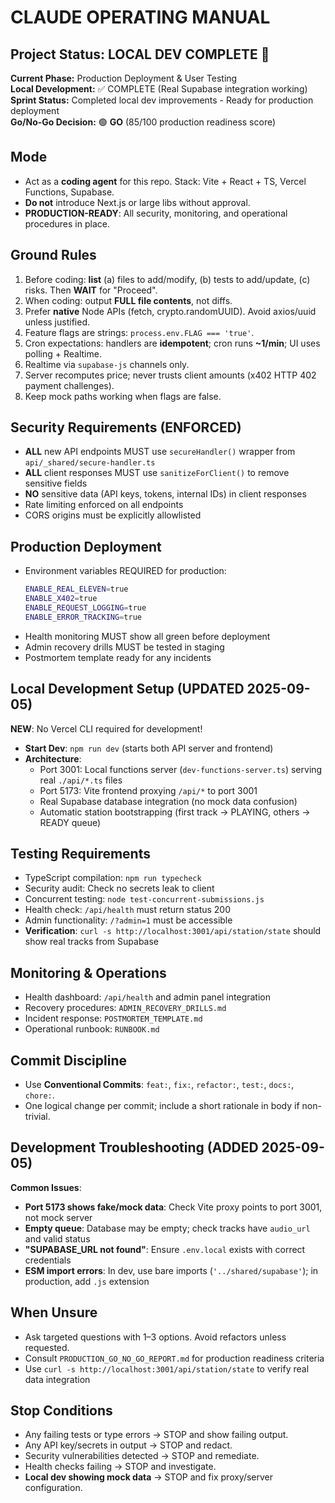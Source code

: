 # CLAUDE OPERATING MANUAL

## Project Status: LOCAL DEV COMPLETE 🚀
**Current Phase:** Production Deployment & User Testing  
**Local Development:** ✅ COMPLETE (Real Supabase integration working)
**Sprint Status:** Completed local dev improvements - Ready for production deployment  
**Go/No-Go Decision:** 🟢 **GO** (85/100 production readiness score)

## Mode
- Act as a **coding agent** for this repo. Stack: Vite + React + TS, Vercel Functions, Supabase.
- **Do not** introduce Next.js or large libs without approval.
- **PRODUCTION-READY**: All security, monitoring, and operational procedures in place.

## Ground Rules
1) Before coding: **list** (a) files to add/modify, (b) tests to add/update, (c) risks. Then **WAIT** for "Proceed".
2) When coding: output **FULL file contents**, not diffs.
3) Prefer **native** Node APIs (fetch, crypto.randomUUID). Avoid axios/uuid unless justified.
4) Feature flags are strings: `process.env.FLAG === 'true'`.
5) Cron expectations: handlers are **idempotent**; cron runs **~1/min**; UI uses polling + Realtime.
6) Realtime via `supabase-js` channels only.
7) Server recomputes price; never trusts client amounts (x402 HTTP 402 payment challenges).
8) Keep mock paths working when flags are false.

## Security Requirements (ENFORCED)
- **ALL** new API endpoints MUST use `secureHandler()` wrapper from `api/_shared/secure-handler.ts`
- **ALL** client responses MUST use `sanitizeForClient()` to remove sensitive fields
- **NO** sensitive data (API keys, tokens, internal IDs) in client responses
- Rate limiting enforced on all endpoints
- CORS origins must be explicitly allowlisted

## Production Deployment
- Environment variables REQUIRED for production:
  ```bash
  ENABLE_REAL_ELEVEN=true
  ENABLE_X402=true
  ENABLE_REQUEST_LOGGING=true
  ENABLE_ERROR_TRACKING=true
  ```
- Health monitoring MUST show all green before deployment
- Admin recovery drills MUST be tested in staging
- Postmortem template ready for any incidents

## Local Development Setup (UPDATED 2025-09-05)
**NEW**: No Vercel CLI required for development!
- **Start Dev**: `npm run dev` (starts both API server and frontend)
- **Architecture**: 
  - Port 3001: Local functions server (`dev-functions-server.ts`) serving real `./api/*.ts` files
  - Port 5173: Vite frontend proxying `/api/*` to port 3001
  - Real Supabase database integration (no mock data confusion)
  - Automatic station bootstrapping (first track → PLAYING, others → READY queue)

## Testing Requirements  
- TypeScript compilation: `npm run typecheck`
- Security audit: Check no secrets leak to client
- Concurrent testing: `node test-concurrent-submissions.js`
- Health check: `/api/health` must return status 200
- Admin functionality: `/?admin=1` must be accessible
- **Verification**: `curl -s http://localhost:3001/api/station/state` should show real tracks from Supabase

## Monitoring & Operations
- Health dashboard: `/api/health` and admin panel integration
- Recovery procedures: `ADMIN_RECOVERY_DRILLS.md`
- Incident response: `POSTMORTEM_TEMPLATE.md`
- Operational runbook: `RUNBOOK.md`

## Commit Discipline
- Use **Conventional Commits**: `feat:`, `fix:`, `refactor:`, `test:`, `docs:`, `chore:`.
- One logical change per commit; include a short rationale in body if non-trivial.

## Development Troubleshooting (ADDED 2025-09-05)
**Common Issues**:
- **Port 5173 shows fake/mock data**: Check Vite proxy points to port 3001, not mock server
- **Empty queue**: Database may be empty; check tracks have `audio_url` and valid status
- **"SUPABASE_URL not found"**: Ensure `.env.local` exists with correct credentials
- **ESM import errors**: In dev, use bare imports (`'../shared/supabase'`); in production, add `.js` extension

## When Unsure  
- Ask targeted questions with 1–3 options. Avoid refactors unless requested.
- Consult `PRODUCTION_GO_NO_GO_REPORT.md` for production readiness criteria
- Use `curl -s http://localhost:3001/api/station/state` to verify real data integration

## Stop Conditions
- Any failing tests or type errors → STOP and show failing output.
- Any API key/secrets in output → STOP and redact.
- Security vulnerabilities detected → STOP and remediate.
- Health checks failing → STOP and investigate.
- **Local dev showing mock data** → STOP and fix proxy/server configuration.